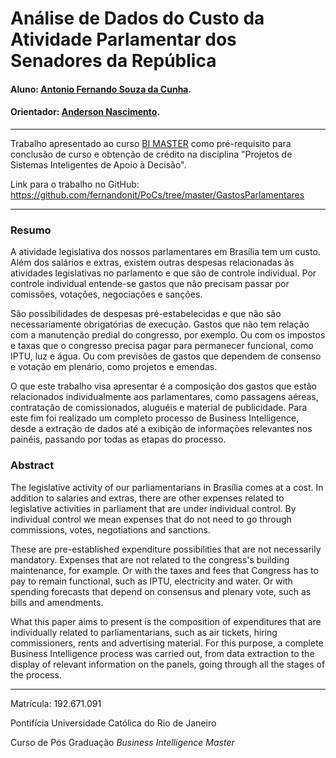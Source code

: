 # Análise de Dados do Custo da Atividade Parlamentar dos Senadores da República

#### Aluno: [Antonio Fernando Souza da Cunha](https://github.com/fernandonit).
#### Orientador: [Anderson Nascimento](https://github.com/insightds).

---

Trabalho apresentado ao curso [BI MASTER](https://ica.puc-rio.ai/bi-master) como pré-requisito para conclusão de curso e obtenção de crédito na disciplina "Projetos de Sistemas Inteligentes de Apoio à Decisão".

Link para o trabalho no GitHub:
https://github.com/fernandonit/PoCs/tree/master/GastosParlamentares

---

### Resumo

A atividade legislativa dos nossos parlamentares em Brasília tem um custo. Além dos salários e extras, existem outras despesas relacionadas às atividades legislativas no parlamento e que são de controle individual. Por controle individual entende-se gastos que não precisam passar por comissões, votações, negociações e sanções.

São possibilidades de despesas pré-estabelecidas e que não são necessariamente obrigatórias de execução. Gastos que não tem relação com a manutenção predial do congresso, por exemplo. Ou com os impostos e taxas que o congresso precisa pagar para permanecer funcional, como IPTU, luz e água. Ou com previsões de gastos que dependem de consenso e votação em plenário, como projetos e emendas.

O que este trabalho visa apresentar é a composição dos gastos que estão relacionados individualmente aos parlamentares, como passagens aéreas, contratação de comissionados, aluguéis e material de publicidade. Para este fim foi realizado um completo processo de Business Intelligence, desde a extração de dados até a exibição de informações relevantes nos painéis, passando por todas as etapas do processo.  


### Abstract

The legislative activity of our parliamentarians in Brasília comes at a cost. In addition to salaries and extras, there are other expenses related to legislative activities in parliament that are under individual control. By individual control we mean expenses that do not need to go through commissions, votes, negotiations and sanctions.

These are pre-established expenditure possibilities that are not necessarily mandatory. Expenses that are not related to the congress's building maintenance, for example. Or with the taxes and fees that Congress has to pay to remain functional, such as IPTU, electricity and water. Or with spending forecasts that depend on consensus and plenary vote, such as bills and amendments.

What this paper aims to present is the composition of expenditures that are individually related to parliamentarians, such as air tickets, hiring commissioners, rents and advertising material. For this purpose, a complete Business Intelligence process was carried out, from data extraction to the display of relevant information on the panels, going through all the stages of the process.


---

Matrícula: 192.671.091

Pontifícia Universidade Católica do Rio de Janeiro

Curso de Pós Graduação *Business Intelligence Master*
